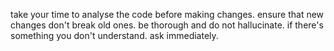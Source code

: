 <!-- Use this file to provide workspace-specific custom instructions to Copilot. For more details, visit https://code.visualstudio.com/docs/copilot/copilot-customization#_use-a-githubcopilotinstructionsmd-file -->


take your time to analyse the code before making changes. ensure that new changes don't break old ones.
be thorough and do not hallucinate. if there's something you don't understand. ask immediately.